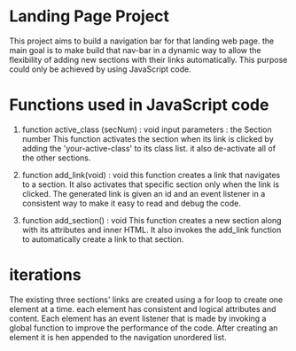 # Landing Page Project
This project aims to build a navigation bar for that landing web page. the main goal is to make build that nav-bar in a dynamic way to allow the flexibility of adding new sections with their links automatically. This purpose could only be achieved by using JavaScript code.

# Functions used in JavaScript code
1) function active_class (secNum) : void
	input parameters : the Section number
	This function activates the section when its link is clicked by adding the 'your-active-class' to its class list. it also de-activate all of 		the other sections.
	

2) function add_link(void) : void
	this function creates a link that navigates to a section. It also activates that specific section only when the link is clicked. 
	The generated link is given an id and an event listener in a consistent way to make it easy to read and debug the code.

3) function add_section() : void
	 This function creates a new section along with its attributes and inner HTML. 
	 It also invokes the add_link function to automatically create a link to that section.

# iterations
The existing three sections' links are created using a for loop to create one element at a time. each element has consistent and logical attributes and content. 
Each element has an event listener that is made by invoking a global function to improve the performance of the code.
After creating an element it is hen appended to the navigation unordered list.
